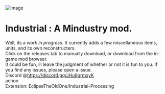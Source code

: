 ![image](https://github.com/EclipseTheOldOne/Project-Scrap/blob/main/sprites/githob/Industrial_banner.png?raw=true)
# Industrial : A Mindustry mod.
  Well, its a *work in progress*. It currently adds a few miscellaneous items, units, and its own reconstructers.
<br /> Click on the releases tab to manually download, or download from the in-game mod browser. 
<br />It could be fun, ill leave the judgment of whether or not it is fun to you. If you find any issues, please open a issue.
<br />Discord @https://discord.gg/JHu9grmxyK 
<br />achoo
<br />Extension: EclipseTheOldOne/Industrial-Processing

